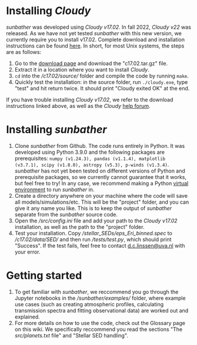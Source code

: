 # Installing _Cloudy_

_sunbather_ was developed using _Cloudy v17.02_. In fall 2022, _Cloudy v22_ was released. As we have not yet tested _sunbather_ with this new version, we currently require you to install v17.02. Complete download and installation instructions can be found [here](https://trac.nublado.org/wiki/StepByStep). In short, for most Unix systems, the steps are as follows:

1. Go to the [download page](https://data.nublado.org/cloudy_releases/c17/old/) and  download the "c17.02.tar.gz" file.
2. Extract it in a location where you want to install _Cloudy_.
3. `cd` into the _/c17.02/source/_ folder and compile the code by running `make`.
4. Quickly test the installation: in the source folder, run `./cloudy.exe`, type "test" and hit return twice. It should print "Cloudy exited OK" at the end.

If you have trouble installing _Cloudy v17.02_, we refer to the download instructions linked above, as well as the _Cloudy_ [help forum](https://cloudyastrophysics.groups.io/g/Main/topics).

# Installing _sunbather_

1. Clone _sunbather_ from Github. The code runs entirely in Python. It was developed using Python 3.9.0 and the following packages are prerequisites: `numpy (v1.24.3), pandas (v1.1.4), matplotlib (v3.7.1), scipy (v1.8.0), astropy (v5.3), p-winds (v1.3.4)`. _sunbather_ has not yet been tested on different versions of Python and prerequisite packages, so we currently cannot guarantee that it works, but feel free to try! In any case, we recommend making a Python [virtual environment](https://realpython.com/python-virtual-environments-a-primer/) to run _sunbather_ in.
2. Create a directory anywhere on your machine where the code will save all models/simulations/etc. This will be the "project" folder, and you can give it any name you like. This is to keep the output of _sunbather_ separate from the _sunbather_ source code.
3. Open the _/src/config.ini_ file and add your path to the _Cloudy v17.02_ installation, as well as the path to the "project" folder.
4. Test your installation. Copy _/stellar_SEDs/eps_Eri_binned.spec_ to _/c17.02/data/SED/_ and then run _/tests/test.py_, which should print "Success". If the test fails, feel free to contact d.c.linssen@uva.nl with your error.

# Getting started

1. To get familiar with _sunbather_, we reccommend you go through the Jupyter notebooks in the _/sunbather/examples/_ folder, where example use cases (such as creating atmospheric profiles, calculating transmission spectra and fitting observational data) are worked out and explained. 
2. For more details on how to use the code, check out the Glossary page on this wiki. We specifically reccommend you read the sections "The _src/planets.txt_ file" and "Stellar SED handling". 